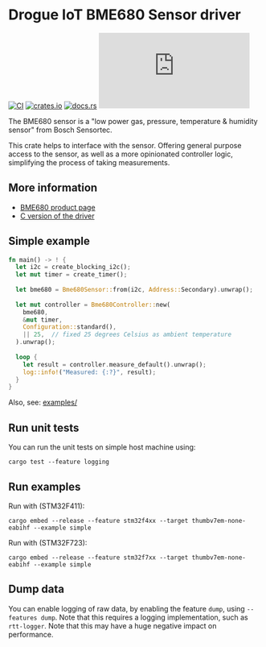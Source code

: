 # Drogue IoT BME680 Sensor driver

[![CI](https://github.com/drogue-iot/drogue-bme680/workflows/CI/badge.svg)](https://github.com/drogue-iot/drogue-bme680/actions?query=workflow%3A%22CI%22)
[![crates.io](https://img.shields.io/crates/v/drogue-bme680.svg)](https://crates.io/crates/drogue-bme680)
[![docs.rs](https://docs.rs/drogue-bme680/badge.svg)](https://docs.rs/drogue-bme680)
[![Matrix](https://img.shields.io/matrix/drogue-iot:matrix.org)](https://matrix.to/#/#drogue-iot:matrix.org)

The BME680 sensor is a "low power gas, pressure, temperature & humidity sensor" from Bosch Sensortec.

This crate helps to interface with the sensor. Offering general purpose access to the sensor, as well as a more
opinionated controller logic, simplifying the process of taking measurements. 

## More information

* [BME680 product page](https://www.bosch-sensortec.com/products/environmental-sensors/gas-sensors-bme680/)
* [C version of the driver](https://github.com/BoschSensortec/BME680_driver)

## Simple example

~~~rust
fn main() -> ! {
  let i2c = create_blocking_i2c();
  let mut timer = create_timer();
   
  let bme680 = Bme680Sensor::from(i2c, Address::Secondary).unwrap();
  
  let mut controller = Bme680Controller::new(
    bme680,
    &mut timer,
    Configuration::standard(),
    || 25,  // fixed 25 degrees Celsius as ambient temperature
  ).unwrap();
       
  loop {
    let result = controller.measure_default().unwrap();
    log::info!("Measured: {:?}", result);
  }
}
~~~

Also, see: [examples/](examples/)

## Run unit tests

You can run the unit tests on simple host machine using:

    cargo test --feature logging

## Run examples

Run with (STM32F411):

    cargo embed --release --feature stm32f4xx --target thumbv7em-none-eabihf --example simple

Run with (STM32F723):

    cargo embed --release --feature stm32f7xx --target thumbv7em-none-eabihf --example simple

## Dump data

You can enable logging of raw data, by enabling the feature `dump`, using `--features dump`.
Note that this requires a logging implementation, such as `rtt-logger`. Note that this may have a
huge negative impact on performance.
